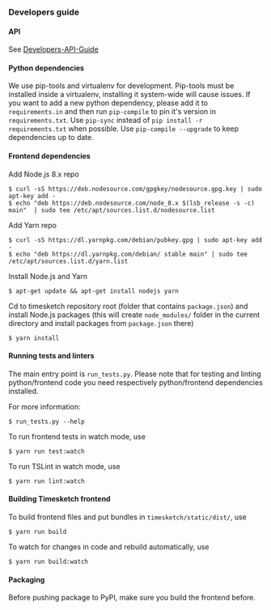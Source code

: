### Developers guide

#### API

See [Developers-API-Guide](Developers-API-Guide.md)

#### Python dependencies
We use pip-tools and virtualenv for development. Pip-tools must be installed
inside a virtualenv, installing it system-wide will cause issues.
If you want to add a new python dependency, please add it to `requirements.in`
and then run `pip-compile` to pin it's version in `requirements.txt`.
Use `pip-sync` instead of `pip install -r requirements.txt` when possible.
Use `pip-compile --upgrade` to keep dependencies up to date.

#### Frontend dependencies
Add Node.js 8.x repo

    $ curl -sS https://deb.nodesource.com/gpgkey/nodesource.gpg.key | sudo apt-key add -
    $ echo "deb https://deb.nodesource.com/node_8.x $(lsb_release -s -c) main"  | sudo tee /etc/apt/sources.list.d/nodesource.list

Add Yarn repo

    $ curl -sS https://dl.yarnpkg.com/debian/pubkey.gpg | sudo apt-key add -
    $ echo "deb https://dl.yarnpkg.com/debian/ stable main" | sudo tee /etc/apt/sources.list.d/yarn.list

Install Node.js and Yarn

    $ apt-get update && apt-get install nodejs yarn

Cd to timesketch repository root (folder that contains `package.json`)
and install Node.js packages (this will create `node_modules/` folder in the
current directory and install packages from `package.json` there)

    $ yarn install

#### Running tests and linters
The main entry point is `run_tests.py`. Please note that for testing and
linting python/frontend code you need respectively python/frontend dependencies
installed.

For more information:

    $ run_tests.py --help

To run frontend tests in watch mode, use

    $ yarn run test:watch

To run TSLint in watch mode, use

    $ yarn run lint:watch

#### Building Timesketch frontend
To build frontend files and put bundles in `timesketch/static/dist/`, use

    $ yarn run build

To watch for changes in code and rebuild automatically, use

    $ yarn run build:watch

#### Packaging
Before pushing package to PyPI, make sure you build the frontend before.
